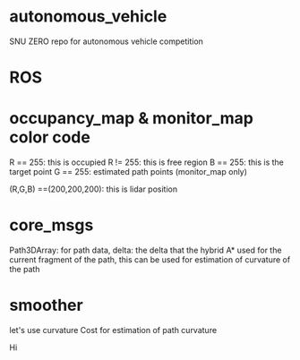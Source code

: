 # autonomous_vehicle
SNU ZERO repo for autonomous vehicle competition

# ROS




# occupancy_map & monitor_map color code
R == 255: this is occupied
R != 255: this is free region
B == 255: this is the target point
G == 255: estimated path points (monitor_map only)

(R,G,B) ==(200,200,200): this is lidar position

# core_msgs
Path3DArray: for path data,
delta: the delta that the hybrid A* used for the current fragment of the path,
this can be used for estimation of curvature of the path

# smoother
let's use curvature Cost for estimation of path curvature

Hi
